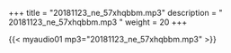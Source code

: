 +++
title = "20181123_ne_57xhqbbm.mp3"
description = " 20181123_ne_57xhqbbm.mp3 "
weight = 20
+++

{{< myaudio01 mp3="20181123_ne_57xhqbbm.mp3" >}}

